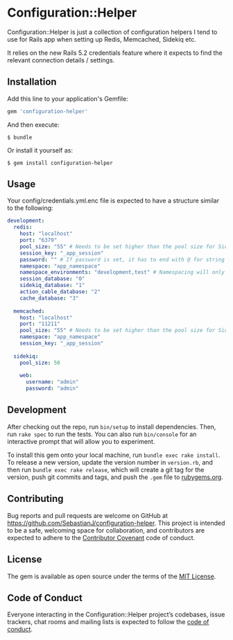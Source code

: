 # Configuration::Helper

Configuration::Helper is just a collection of configuration helpers I tend to use for Rails app when setting up Redis, Memcached, Sidekiq etc.

It relies on the new Rails 5.2 credentials feature where it expects to find the relevant connection details / settings.

## Installation

Add this line to your application's Gemfile:

```ruby
gem 'configuration-helper'
```

And then execute:

    $ bundle

Or install it yourself as:

    $ gem install configuration-helper

## Usage

Your config/credentials.yml.enc file is expected to have a structure similar to the following:

```yaml
development:
  redis:
    host: "localhost"
    port: "6379"
    pool_size: "55" # Needs to be set higher than the pool size for Sidekiq
    session_key: "_app_session"
    password: "" # If password is set, it has to end with @ for string concatenation to work properly
    namespace: "app_namespace"
    namespace_environments: "development,test" # Namespacing will only be enabled for the defined environments, namespacing is not recommended for production use
    session_database: "0"
    sidekiq_database: "1"
    action_cable_database: "2"
    cache_database: "3"
  
  memcached:
    host: "localhost"
    port: "11211"
    pool_size: "55" # Needs to be set higher than the pool size for Sidekiq
    namespace: "app_namespace"
    session_key: "_app_session"
  
  sidekiq:
    pool_size: 50
  
    web:
      username: "admin"
      password: "admin"
```

## Development

After checking out the repo, run `bin/setup` to install dependencies. Then, run `rake spec` to run the tests. You can also run `bin/console` for an interactive prompt that will allow you to experiment.

To install this gem onto your local machine, run `bundle exec rake install`. To release a new version, update the version number in `version.rb`, and then run `bundle exec rake release`, which will create a git tag for the version, push git commits and tags, and push the `.gem` file to [rubygems.org](https://rubygems.org).

## Contributing

Bug reports and pull requests are welcome on GitHub at https://github.com/SebastianJ/configuration-helper. This project is intended to be a safe, welcoming space for collaboration, and contributors are expected to adhere to the [Contributor Covenant](http://contributor-covenant.org) code of conduct.

## License

The gem is available as open source under the terms of the [MIT License](https://opensource.org/licenses/MIT).

## Code of Conduct

Everyone interacting in the Configuration::Helper project’s codebases, issue trackers, chat rooms and mailing lists is expected to follow the [code of conduct](https://github.com/SebastianJ/configuration-helper/blob/master/CODE_OF_CONDUCT.md).
